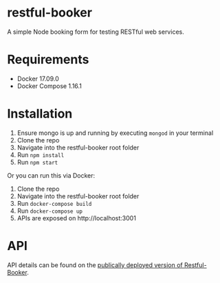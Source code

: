 # restful-booker
A simple Node booking form for testing RESTful web services.

# Requirements
- Docker 17.09.0
- Docker Compose 1.16.1

# Installation
1. Ensure mongo is up and running by executing ```mongod``` in your terminal
2. Clone the repo
3. Navigate into the restful-booker root folder
4. Run ```npm install```
5. Run ```npm start```
 
Or you can run this via Docker:
1. Clone the repo
2. Navigate into the restful-booker root folder
3. Run ```docker-compose build```
4. Run ```docker-compose up```
5. APIs are exposed on http://localhost:3001

# API
API details can be found on the [publically deployed version of Restful-Booker](http://http://restful-booker-dev.us-west-1.elasticbeanstalk.com/).
